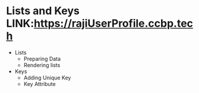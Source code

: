 # Lists and Keys LINK:https://rajiUserProfile.ccbp.tech
- Lists
  - Preparing Data
  - Rendering lists
- Keys
  - Adding Unique Key
  - Key Attribute
